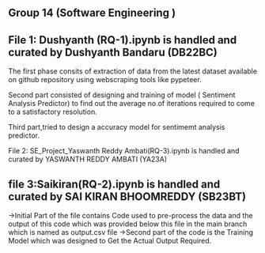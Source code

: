 Group 14 (Software Engineering )
-------------------------------------------------------------

File 1: Dushyanth (RQ-1).ipynb is handled and curated by Dushyanth Bandaru (DB22BC)
--------------------------------------------
The first phase consits of extraction of data from the latest dataset available on github repository using webscraping tools like pypeteer.

Second part consisted of designing and training of model ( Sentiment Analysis Predictor) to find out the average no.of iterations required to come to a satisfactory resolution.

Third part,tried to design a accuracy model for sentimemt analysis predictor.

File 2: SE_Project_Yaswanth Reddy Ambati(RQ-3).ipynb is handled and curated by YASWANTH REDDY AMBATI (YA23A)

file 3:Saikiran(RQ-2).ipynb is handled and curated by SAI KIRAN BHOOMREDDY (SB23BT) 
----------------------------------------------------------------------------------------
->Initial Part of the file contains Code used to pre-process the data and  the output of this code which was provided below this file in the main branch which is named as output.csv file
->Second part of the code is the Training Model which was designed to Get the Actual Output Required.
